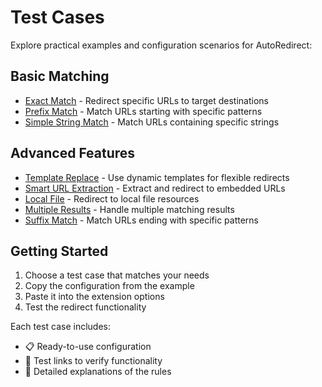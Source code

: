 # Test Cases

Explore practical examples and configuration scenarios for AutoRedirect:

## Basic Matching

- [Exact Match](./01-exact-match.md) - Redirect specific URLs to target destinations
- [Prefix Match](./02-prefix-match.md) - Match URLs starting with specific patterns
- [Simple String Match](./03-simple-string-match.md) - Match URLs containing specific strings

## Advanced Features

- [Template Replace](./04-template-replace.md) - Use dynamic templates for flexible redirects
- [Smart URL Extraction](./05-smart-url-extraction.md) - Extract and redirect to embedded URLs
- [Local File](./06-local-file.md) - Redirect to local file resources
- [Multiple Results](./07-multiple-results.md) - Handle multiple matching results
- [Suffix Match](./08-suffix-match.md) - Match URLs ending with specific patterns

## Getting Started

1. Choose a test case that matches your needs
2. Copy the configuration from the example
3. Paste it into the extension options
4. Test the redirect functionality

Each test case includes:
- 📋 Ready-to-use configuration
- 🔗 Test links to verify functionality  
- 📝 Detailed explanations of the rules 
